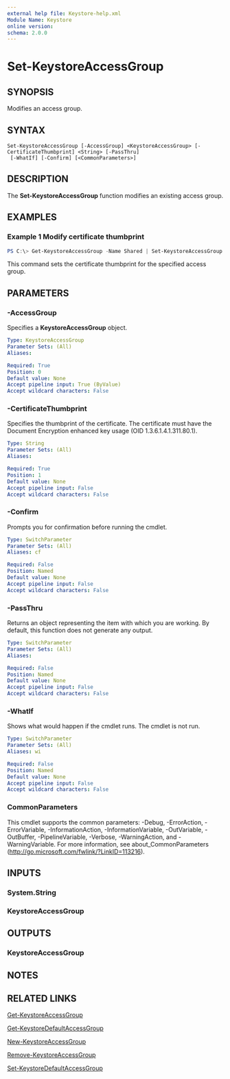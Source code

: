 ```yaml
---
external help file: Keystore-help.xml
Module Name: Keystore
online version:
schema: 2.0.0
---
```


# Set-KeystoreAccessGroup

## SYNOPSIS
Modifies an access group.

## SYNTAX

```
Set-KeystoreAccessGroup [-AccessGroup] <KeystoreAccessGroup> [-CertificateThumbprint] <String> [-PassThru]
 [-WhatIf] [-Confirm] [<CommonParameters>]
```

## DESCRIPTION
The **Set-KeystoreAccessGroup** function modifies an existing access group.

## EXAMPLES

### Example 1 Modify certificate thumbprint
```powershell
PS C:\> Get-KeystoreAccessGroup -Name Shared | Set-KeystoreAccessGroup -CertificateThumbprint 26B2A36D6BFB71B88503C5F78BEC25985DDB9702
```

This command sets the certificate thumbprint for the specified access group.

## PARAMETERS

### -AccessGroup
Specifies a **KeystoreAccessGroup** object.

```yaml
Type: KeystoreAccessGroup
Parameter Sets: (All)
Aliases:

Required: True
Position: 0
Default value: None
Accept pipeline input: True (ByValue)
Accept wildcard characters: False
```

### -CertificateThumbprint
Specifies the thumbprint of the certificate. The certificate must have the Document Encryption enhanced key usage (OID 1.3.6.1.4.1.311.80.1).


```yaml
Type: String
Parameter Sets: (All)
Aliases:

Required: True
Position: 1
Default value: None
Accept pipeline input: False
Accept wildcard characters: False
```

### -Confirm
Prompts you for confirmation before running the cmdlet.

```yaml
Type: SwitchParameter
Parameter Sets: (All)
Aliases: cf

Required: False
Position: Named
Default value: None
Accept pipeline input: False
Accept wildcard characters: False
```

### -PassThru
Returns an object representing the item with which you are working. By default, this function does not generate any output.

```yaml
Type: SwitchParameter
Parameter Sets: (All)
Aliases:

Required: False
Position: Named
Default value: None
Accept pipeline input: False
Accept wildcard characters: False
```

### -WhatIf
Shows what would happen if the cmdlet runs.
The cmdlet is not run.

```yaml
Type: SwitchParameter
Parameter Sets: (All)
Aliases: wi

Required: False
Position: Named
Default value: None
Accept pipeline input: False
Accept wildcard characters: False
```

### CommonParameters
This cmdlet supports the common parameters: -Debug, -ErrorAction, -ErrorVariable, -InformationAction, -InformationVariable, -OutVariable, -OutBuffer, -PipelineVariable, -Verbose, -WarningAction, and -WarningVariable. For more information, see about_CommonParameters (http://go.microsoft.com/fwlink/?LinkID=113216).

## INPUTS

### System.String

### KeystoreAccessGroup

## OUTPUTS

### KeystoreAccessGroup

## NOTES

## RELATED LINKS

[Get-KeystoreAccessGroup](./Get-KeystoreAccessGroup.md)

[Get-KeystoreDefaultAccessGroup](./Get-KeystoreDefaultAccessGroup.md)

[New-KeystoreAccessGroup](./New-KeystoreAccessGroup.md)

[Remove-KeystoreAccessGroup](./Remove-KeystoreAccessGroup.md)

[Set-KeystoreDefaultAccessGroup](./Set-KeystoreDefaultAccessGroup.md)